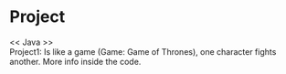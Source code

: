 # Project

<< Java >> <br>
Project1: Is like a game (Game: Game of Thrones), one character fights another. More info inside the code.<br>
